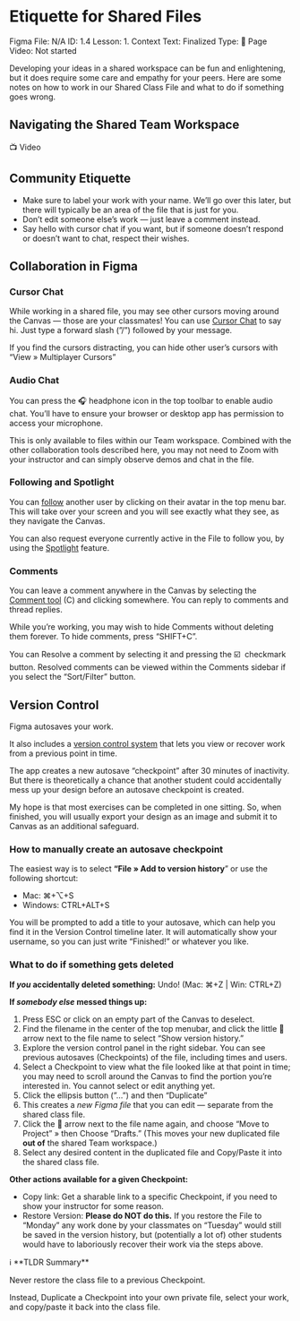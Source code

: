 # Etiquette for Shared Files

Figma File: N/A
ID: 1.4
Lesson: 1. Context
Text: Finalized
Type: 📄 Page 
Video: Not started

Developing your ideas in a shared workspace can be fun and enlightening, but it does require some care and empathy for your peers. Here are some notes on how to work in our Shared Class File and what to do if something goes wrong. 

## Navigating the Shared Team Workspace

<aside>
📺 Video

</aside>

## Community Etiquette

- Make sure to label your work with your name. We’ll go over this later, but there will typically be an area of the file that is just for you.
- Don’t edit someone else’s work — just leave a comment instead.
- Say hello with cursor chat if you want, but if someone doesn’t respond or doesn’t want to chat, respect their wishes.

## Collaboration in Figma

### Cursor Chat

While working in a shared file, you may see other cursors moving around the Canvas — those are your classmates! You can use [Cursor Chat](https://help.figma.com/hc/en-us/articles/4403130802199-Use-cursor-chat-in-Figma-design) to say hi. Just type a forward slash (”/”) followed by your message. 

If you find the cursors distracting, you can hide other user’s cursors with “View » Multiplayer Cursors”

### Audio Chat

You can press the 🎧 headphone icon in the top toolbar to enable audio chat. You’ll have to ensure your browser or desktop app has permission to access your microphone. 

This is only available to files within our Team workspace. Combined with the other collaboration tools described here, you may not need to Zoom with your instructor and can simply observe demos and chat in the file.

### Following and Spotlight

You can [follow](https://help.figma.com/hc/en-us/articles/360040322673-Follow-collaborators-in-a-file) another user by clicking on their avatar in the top menu bar. This will take over your screen and you will see exactly what they see, as they navigate the Canvas. 

You can also request everyone currently active in the File to follow you, by using the [Spotlight](https://help.figma.com/hc/en-us/articles/5025214483351) feature. 

### Comments

You can leave a comment anywhere in the Canvas by selecting the [Comment tool](https://help.figma.com/hc/en-us/articles/360041068574-Add-comments-to-files) (C) and clicking somewhere. You can reply to comments and thread replies. 

While you’re working, you may wish to hide Comments without deleting them forever. To hide comments, press “SHIFT+C”.

You can Resolve a comment by selecting it and pressing the ☑️  checkmark button. Resolved comments can be viewed within the Comments sidebar if you select the “Sort/Filter” button. 

## Version Control

Figma autosaves your work.

It also includes a [version control system](https://help.figma.com/hc/en-us/articles/360038006754-View-a-file-s-version-history) that lets you view or recover work from a previous point in time. 

The app creates a new autosave “checkpoint” after 30 minutes of inactivity. But there is theoretically a chance that another student could accidentally mess up your design before an autosave checkpoint is created. 

My hope is that most exercises can be completed in one sitting. So, when finished, you will usually export your design as an image and submit it to Canvas as an additional safeguard. 

### How to manually create an autosave checkpoint

The easiest way is to select **“File » Add to version history**” or use the following shortcut:

- Mac: ⌘+⌥+S
- Windows: CTRL+ALT+S

You will be prompted to add a title to your autosave, which can help you find it in the Version Control timeline later. It will automatically show your username, so you can just write “Finished!” or whatever you like.

### What to do if something gets deleted

**If *you* accidentally deleted something:** Undo! (Mac: ⌘+Z | Win: CTRL+Z) 

**If *somebody else* messed things up:** 

1. Press ESC or click on an empty part of the Canvas to deselect. 
2. Find the filename in the center of the top menubar, and click the little 🔽  arrow next to the file name to select “Show version history.” 
3. Explore the version control panel in the right sidebar. You can see previous autosaves (Checkpoints) of the file, including times and users. 
4. Select a Checkpoint to view what the file looked like at that point in time; you may need to scroll around the Canvas to find the portion you’re interested in. You cannot select or edit anything yet.
5. Click the ellipsis button (”…”)  and then “Duplicate”
6. This creates a *new Figma file* that you can edit — separate from the shared class file. 
7. Click the 🔽 arrow next to the file name again, and choose “Move to Project” » then Choose “Drafts.” (This moves your new duplicated file ******out of****** the shared Team workspace.)
8. Select any desired content in the duplicated file and Copy/Paste it into the shared class file. 

**Other actions available for a given Checkpoint:**

- Copy link: Get a sharable link to a specific Checkpoint, if you need to show your instructor for some reason.
- Restore Version: **Please do NOT do this.** If you restore the File to “Monday” any work done by your classmates on “Tuesday” would still be saved in the version history, but (potentially a lot of) other students would have to laboriously recover their work via the steps above.

<aside>
ℹ️ **TLDR Summary**

Never restore the class file to a previous Checkpoint. 

Instead, Duplicate a Checkpoint into your own private file, select your work, and copy/paste it back into the class file. 

</aside>